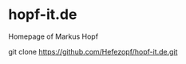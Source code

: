 hopf-it.de
==========

Homepage of Markus Hopf

git clone https://github.com/Hefezopf/hopf-it.de.git
